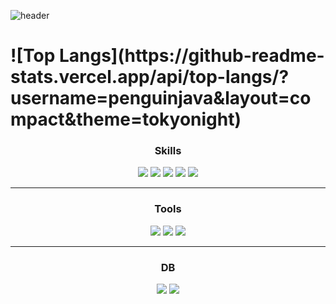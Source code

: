 ![header](https://capsule-render.vercel.app/api?type=waving&color=c0e3f5&height=220&section=header&text=Hello%World&fontSize=75)
<h1 align="center> Used </h1>
<div align="center">
![Top Langs](https://github-readme-stats.vercel.app/api/top-langs/?username=penguinjava&layout=compact&theme=tokyonight)
</div>
<h3 align="center"> <strong>Skills</strong> </h3>
<p align="center">
  <img src="https://img.shields.io/badge/Java-ED8B00?style=for-the-badge&logo=openjdk&logoColor=white">
  <img src="https://img.shields.io/badge/HTML5-E34F26?style=for-the-badge&logo=html5&logoColor=white">
  <img src="https://img.shields.io/badge/Python-3776AB?style=for-the-badge&logo=python&logoColor=white">
  <img src="https://img.shields.io/badge/Spring-6DB33F?style=for-the-badge&logo=spring&logoColor=white">
  <img src="https://img.shields.io/badge/JSP-D0D06F?style=for-the-badge&logo=openjdk&logoColor=white">
</p>
<hr>
<h3 align="center"> <strong>Tools</strong> </h3>
<p align="center">
  <img src="https://github.com/user-attachments/assets/62ec07d2-eaa4-45e6-8d15-71cf154300c9">
  <img src="https://github.com/user-attachments/assets/dc3c7cc9-f12f-416a-a345-3e97a22f994c">
  <img src="https://github.com/user-attachments/assets/1dbc317f-76fd-48d1-be1f-04477d208aec">
</p>
<hr>
<h3 align="center"> <strong>DB</strong> </h3>
<p align="center">
  <img src="https://img.shields.io/badge/MySQL-00000F?style=for-the-badge&logo=mysql&logoColor=white">
  <img src="https://img.shields.io/badge/MariaDB-003545?style=for-the-badge&logo=mariadb&logoColor=white">
</p>
